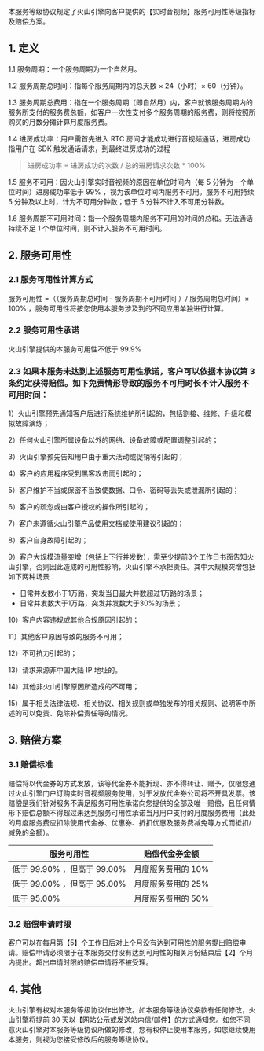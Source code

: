 本服务等级协议规定了火山引擎向客户提供的【实时音视频】服务可用性等级指标及赔偿方案。

## 1. 定义

1.1 服务周期：一个服务周期为一个自然月。

1.2 服务周期总时间：指每个服务周期内的总天数 × 24（小时）× 60（分钟）。

1.3 服务周期总费用：指在一个服务周期（即自然月）内，客户就该服务周期内的服务所支付的服务费总额，如客户一次性支付多个服务周期的服务费，则将按照所购买的月数分摊计算月度服务费。

1.4 进房成功率：用户需首先进入 RTC 房间才能成功进行音视频通话，进房成功指用户在 SDK 触发通话请求，到最终进房成功的过程

> 进房成功率 = 进房成功的次数 / 总的进房请求次数 \* 100%

1.5 服务不可用：因火山引擎实时音视频的原因在单位时间内（每 5 分钟为一个单位时间）进房成功率低于 99% ，视为该单位时间内服务不可用。服务不可用持续 5 分钟及以上时，计为不可用分钟数；低于 5 分钟不计入不可用分钟数。

1.6 服务周期不可用时间：指一个服务周期内服务不可用的时间的总和。无法通话持续不足 1 个单位时间，则不计入服务不可用时间。

## 2. 服务可用性
    

### 2.1 服务可用性计算方式

服务可用性 =（（服务周期总时间 - 服务周期不可用时间 ）/ 服务周期总时间）× 100% ，服务可用性将按您使用本服务涉及到的不同应用单独进行计算。

### 2.2 服务可用性承诺

火山引擎提供的本服务可用性不低于 99.9%

### 2.3 如果本服务未达到上述服务可用性承诺，客户可以依据本协议第 3 条约定获得赔偿。如下免责情形导致的服务不可用时长不计入服务不可用时间：

1）火山引擎预先通知客户后进行系统维护所引起的，包括割接、维修、升级和模拟故障演练；

2）任何火山引擎所属设备以外的网络、设备故障或配置调整引起的；

3）火山引擎预先告知用户由于重大活动或促销等引起的；

4）客户的应用程序受到黑客攻击而引起的；

5）客户维护不当或保密不当致使数据、口令、密码等丢失或泄漏所引起的；

6）客户的疏忽或由客户授权的操作所引起的；

7）客户未遵循火山引擎产品使用文档或使用建议引起的；

8）客户自身故障引起的；

9）客户大规模流量突增（包括上下行并发数），需至少提前3个工作日书面告知火山引擎，否则因此造成的可用性影响，火山引擎不承担责任。其中大规模突增包括如下两种场景：

- 日常并发数小于1万路，突发当日最大并数超过1万路的场景；
- 日常并发数大于1万路，突发并发数大于30%的场景；

10）客户内容违规或其他合规原因引起的；

11）其他客户原因导致的服务不可用；

12）不可抗力引起的；

13）请求来源非中国大陆 IP 地址的。

14）其他非火山引擎原因所造成的不可用；

15）属于相关法律法规、相关协议、相关规则或单独发布的相关规则、说明等中所述的可以免责、免除补偿责任等的情况。


## 3. 赔偿方案
    

### 3.1 赔偿标准

赔偿将以代金券的方式发放，该等代金券不能折现、亦不得转让、赠予，仅限您通过火山引擎门户订购实时音视频服务使用，对于发放代金券公司将不开具发票。该赔偿是我们针对服务不满足服务可用性承诺向您提供的全部及唯一赔偿，且任何情形下赔偿总额不得超过未达到服务可用性承诺当月用户支付的月度服务费用（此处的月度服务费应扣除使用代金券、优惠券、折扣优惠及服务费减免等方式而抵扣/减免的金额）。

| 服务可用性 | 赔偿代金券金额 |
| --- | --- |
| 低于 99.90% ，但高于 99.00% | 月度服务费用的 10% |
| 低于 99.00% ，但高于 95.00% | 月度服务费用的 25% |
| 低于 95.00% | 月度服务费用的 50% |


### 3.2 赔偿申请时限

客户可以在每月第【5】个工作日后对上个月没有达到可用性的服务提出赔偿申请。赔偿申请必须限于在本服务交付没有达到可用性的相关月份结束后【2】个月内提出。超出申请时限的赔偿申请将不被受理。

## 4. 其他
    

火山引擎有权对本服务等级协议作出修改。如本服务等级协议条款有任何修改，火山引擎将提前 30 天以【网站公示或发送站内信/邮件】的方式通知您。如您不同意火山引擎对本服务等级协议所做的修改，您有权停止使用本服务，如您继续使用本服务，则视为您接受修改后的服务等级协议。